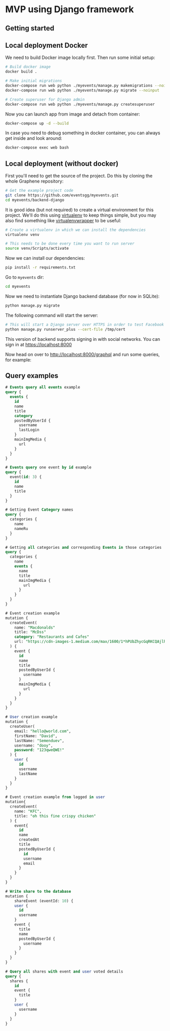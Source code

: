 MVP using Django framework
================================

Getting started
---------------

Local deployment Docker
-----------------------

We need to build Docker image locally first. Then run some initial setup:

```bash
# Build docker image
docker build .

# Make initial migrations
docker-compose run web python ./myevents/manage.py makemigrations --noinput
docker-compose run web python ./myevents/manage.py migrate --noinput

# Create superuser for Django admin
docker-compose run web python ./myevents/manage.py createsuperuser
```

Now you can launch app from image and detach from container:

```bash
docker-compose up -d --build
```

In case you need to debug something in docker container, you can always get inside and look around:

```bash
docker-compose exec web bash
```


Local deployment (without docker)
---------------------------------

First you'll need to get the source of the project. Do this by cloning the
whole Graphene repository:

```bash
# Get the example project code
git clone https://github.com/eventsgg/myevents.git
cd myevents/backend-django
```

It is good idea (but not required) to create a virtual environment
for this project. We'll do this using
[virtualenv](http://docs.python-guide.org/en/latest/dev/virtualenvs/)
to keep things simple,
but you may also find something like
[virtualenvwrapper](https://virtualenvwrapper.readthedocs.org/en/latest/)
to be useful:

```bash
# Create a virtualenv in which we can install the dependencies
virtualenv venv

# This needs to be done every time you want to run server
source venv/Scripts/activate
```

Now we can install our dependencies:

```bash
pip install -r requirements.txt
```

Go to `myevents` dir:

```bash
cd myevents
```

Now we need to instantiate Django backend database (for now in SQLite):

```bash
python manage.py migrate
```

The following command will start the server:

```bash
# This will start a Django server over HTTPS in order to test Facebook login
python manage.py runserver_plus --cert-file /tmp/cert
```

This version of backend supports signing in with social networks. You can sign in at [https://localhost:8000](https://localhost:8000)

Now head on over to
[http://localhost:8000/graphql](http://localhost:8000/graphql)
and run some queries, for example:


Query examples
--------------

```sql
# Events query all events example
query {
  events {
    id
    name
    title
    category
    postedByUserId {
      username
      lastLogin
    }
    mainImgMedia {
      url
    }
  }
}
```


```sql
# Events query one event by id example
query {
  event(id: 3) {
    id
    name
    title
  }
}
```

```sql
# Getting Event Category names
query {
  categories {
    name
    nameRu
  }
}
```

```sql
# Getting all categories and corresponding Events in those categories
query {
  categories {
    name
    events {
      name
      title
      mainImgMedia {
        url
      }
    }
  }
}
```

```sql
# Event creation example
mutation {
  createEvent(
    name: "Macdonalds"
    title: "McDss"
    category: "Restaurants and Cafes"
    url: "https://cdn-images-1.medium.com/max/1600/1*hPUbZhycGqRKCQAjlhRN7w.jpeg"
  ) {
    event {
      id
      name
      title
      postedByUserId {
        username
      }
      mainImgMedia {
        url
      }
    }
  }
}
```

```sql
# User creation example
mutation {
  createUser(
    email: "hello@world.com",
    firstName: "David",
    lastName: "Semenduev",
    username: "dooy",
    password: "123qweQWE!"
  ) {
    user {
      id
      username
      lastName
    }
  }
}
```

```sql
# Event creation example from logged in user
mutation{
  createEvent(
    name: "KFC",
    title: "oh this fine crispy chicken"
  ) {
    event{
      id
      name
      createdAt
      title
      postedByUserId {
        id
        username
        email
      }
    }
  }
}
```

```sql
# Write share to the database
mutation {
	shareEvent (eventId: 10) {
    user {
      id
      username
    }
    event {
      title
      name
      postedByUserId {
        username
      }
    }
  }
}
```

```sql
# Query all shares with event and user voted details
query {
  shares {
    id
    event {
      title
    }
    user {
      username
    }
  }
}
```